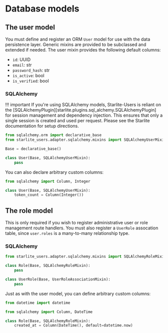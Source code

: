 # Database models

## The user model

You must define and register an ORM `User` model for use with the data persistence layer. Generic mixins are provided to be subclassed and extended if needed. The user mixin provides the following default columns:

* `id`: UUID
* `email`: str
* `password_hash`: str
* `is_active`: bool
* `is_verified`: bool

### SQLAlchemy

!!! important
    If you're using SQLAlchemy models, Starlite-Users is reliant on the [SQLAlchemyPlugin][starlite.plugins.sql_alchemy.SQLAlchemyPlugin] for session management and dependency injection. This ensures that only a single session is created and used per request. Please see the Starlite documentation for setup directions.

```python
from sqlalchemy.orm import declarative_base
from starlite_users.adapter.sqlalchemy.mixins import SQLAlchemyUserMixin

Base = declarative_base()

class User(Base, SQLAlchemyUserMixin):
    pass
```

You can also declare arbitrary custom columns:
```python
from sqlalchemy import Column, Integer

class User(Base, SQLAlchemyUserMixin):
    token_count = Column(Integer())
```

## The role model

This is only required if you wish to register administrative user or role management route handlers. You must also register a `UserRole` assocation table, since `user.roles` is a many-to-many relationship type.

### SQLAlchemy

```python
from starlite_users.adapter.sqlalchemy.mixins import SQLAlchemyRoleMixin, UserRoleAssociationMixin

class Role(Base, SQLAlchemyRoleMixin):
    pass

class UserRole(Base, UserRoleAssociationMixin):
    pass
```

Just as with the user model, you can define arbitrary custom columns:
```python
from datetime import datetime

from sqlalchemy import Column, DateTime

class Role(Base, SQLAlchemyRoleMixin):
    created_at = Column(DateTime(), default=datetime.now)
```
